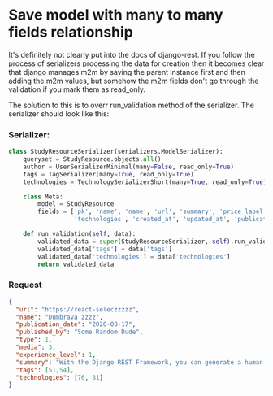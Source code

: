 # Save model with many to many fields relationship

It's definitely not clearly put into the docs of django-rest. If you follow the process of serializers processing the data for creation then it becomes clear that django manages m2m by saving the parent instance first and then adding the m2m values, but somehow the m2m fields don't go through the validation if you mark them as read_only.

The solution to this is to overr run_validation method of the serializer. The serializer should look like this:

### Serializer:

```python
class StudyResourceSerializer(serializers.ModelSerializer):
    queryset = StudyResource.objects.all()
    author = UserSerializerMinimal(many=False, read_only=True)
    tags = TagSerializer(many=True, read_only=True)
    technologies = TechnologySerializerShort(many=True, read_only=True)

    class Meta:
        model = StudyResource
        fields = ['pk', 'name', 'name', 'url', 'summary', 'price_label', 'media_label', 'author', 'tags',
                  'technologies', 'created_at', 'updated_at', 'publication_date', 'published_by']

    def run_validation(self, data):
        validated_data = super(StudyResourceSerializer, self).run_validation(data)
        validated_data['tags'] = data['tags']
        validated_data['technologies'] = data['technologies']
        return validated_data
```

### Request

```json
{
  "url": "https://react-seleczzzzz",
  "name": "Dumbrava zzzz",
  "publication_date": "2020-08-17",
  "published_by": "Some Random Dude",
  "type": 1,
  "media": 3,
  "experience_level": 1,
  "summary": "With the Django REST Framework, you can generate a human-friendly HTML output for each resource when an HTML format is requested. These pages allow you to easily browse through resources, as well as build in forms to submit data to the resources using POST, PUT, and DELETE.",
  "tags": [51,54],
  "technologies": [76, 81]
}
```
